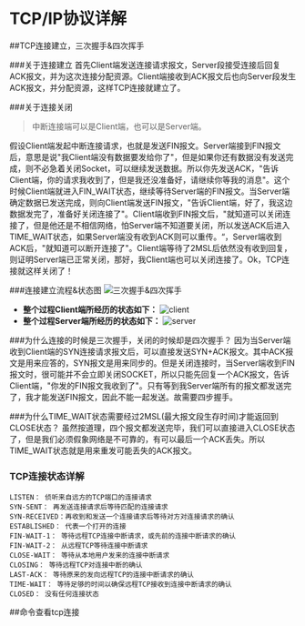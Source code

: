 # TCP/IP协议详解

##TCP连接建立，三次握手&四次挥手

###关于连接建立
首先Client端发送连接请求报文，Server段接受连接后回复ACK报文，并为这次连接分配资源。Client端接收到ACK报文后也向Server段发生ACK报文，并分配资源，这样TCP连接就建立了。

###关于连接关闭

>中断连接端可以是Client端，也可以是Server端。

  假设Client端发起中断连接请求，也就是发送FIN报文。Server端接到FIN报文后，意思是说"我Client端没有数据要发给你了"，但是如果你还有数据没有发送完成，则不必急着关闭Socket，可以继续发送数据。所以你先发送ACK，"告诉Client端，你的请求我收到了，但是我还没准备好，请继续你等我的消息"。这个时候Client端就进入FIN_WAIT状态，继续等待Server端的FIN报文。当Server端确定数据已发送完成，则向Client端发送FIN报文，"告诉Client端，好了，我这边数据发完了，准备好关闭连接了"。Client端收到FIN报文后，"就知道可以关闭连接了，但是他还是不相信网络，怕Server端不知道要关闭，所以发送ACK后进入TIME_WAIT状态，如果Server端没有收到ACK则可以重传。“，Server端收到ACK后，"就知道可以断开连接了"。Client端等待了2MSL后依然没有收到回复，则证明Server端已正常关闭，那好，我Client端也可以关闭连接了。Ok，TCP连接就这样关闭了！

###连接建立流程&状态图
![三次握手&四次挥手](http://hi.csdn.net/attachment/201108/7/0_131271823564Rx.gif)
* **整个过程Client端所经历的状态如下：**
  ![client](http://hi.csdn.net/attachment/201108/7/0_1312719804oSkK.gif)
*  **整个过程Server端所经历的状态如下：**
  ![server](http://hi.csdn.net/attachment/201108/7/0_1312719833030b.gif)
  
###为什么连接的时候是三次握手，关闭的时候却是四次握手？
因为当Server端收到Client端的SYN连接请求报文后，可以直接发送SYN+ACK报文。其中ACK报文是用来应答的，SYN报文是用来同步的。但是关闭连接时，当Server端收到FIN报文时，很可能并不会立即关闭SOCKET，所以只能先回复一个ACK报文，告诉Client端，"你发的FIN报文我收到了"。只有等到我Server端所有的报文都发送完了，我才能发送FIN报文，因此不能一起发送。故需要四步握手。

###为什么TIME_WAIT状态需要经过2MSL(最大报文段生存时间)才能返回到CLOSE状态？
虽然按道理，四个报文都发送完毕，我们可以直接进入CLOSE状态了，但是我们必须假象网络是不可靠的，有可以最后一个ACK丢失。所以TIME_WAIT状态就是用来重发可能丢失的ACK报文。

### TCP连接状态详解 
    LISTEN： 侦听来自远方的TCP端口的连接请求
    SYN-SENT： 再发送连接请求后等待匹配的连接请求
    SYN-RECEIVED：再收到和发送一个连接请求后等待对方对连接请求的确认
    ESTABLISHED： 代表一个打开的连接
    FIN-WAIT-1： 等待远程TCP连接中断请求，或先前的连接中断请求的确认
    FIN-WAIT-2： 从远程TCP等待连接中断请求
    CLOSE-WAIT： 等待从本地用户发来的连接中断请求
    CLOSING： 等待远程TCP对连接中断的确认
    LAST-ACK： 等待原来的发向远程TCP的连接中断请求的确认
    TIME-WAIT： 等待足够的时间以确保远程TCP接收到连接中断请求的确认
    CLOSED： 没有任何连接状态
    
##命令查看tcp连接


